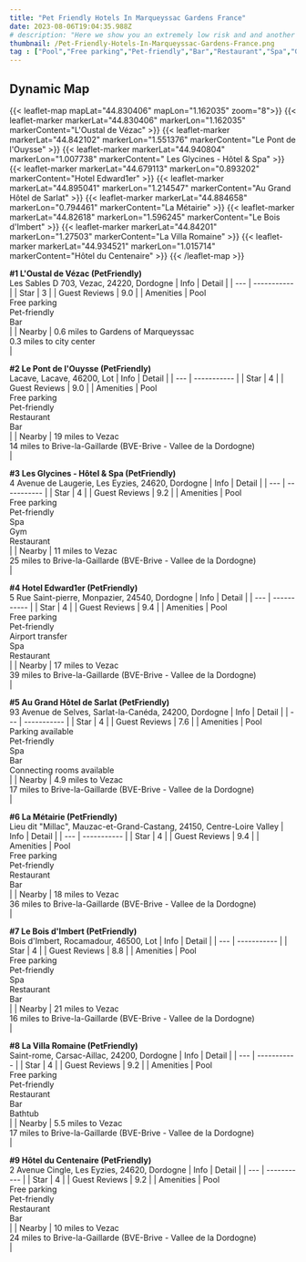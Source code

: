 ```yaml
---
title: "Pet Friendly Hotels In Marqueyssac Gardens France"
date: 2023-08-06T19:04:35.988Z
# description: "Here we show you an extremely low risk and and another medium risk approach to earn passive income "
thumbnail: /Pet-Friendly-Hotels-In-Marqueyssac-Gardens-France.png
tag : ["Pool","Free parking","Pet-friendly","Bar","Restaurant","Spa","Gym","Airport transfer","Parking available","Connecting rooms available","Bathtub"]
---
```


## Dynamic Map
{{< leaflet-map  mapLat="44.830406" mapLon="1.162035" zoom="8">}}
    {{< leaflet-marker markerLat="44.830406" markerLon="1.162035" markerContent="L'Oustal de Vézac" >}}
    {{< leaflet-marker markerLat="44.842102" markerLon="1.551376" markerContent="Le Pont de l'Ouysse" >}}
    {{< leaflet-marker markerLat="44.940804" markerLon="1.007738" markerContent=" Les Glycines - Hôtel & Spa" >}}
    {{< leaflet-marker markerLat="44.679113" markerLon="0.893202" markerContent="Hotel Edward1er" >}}
    {{< leaflet-marker markerLat="44.895041" markerLon="1.214547" markerContent="Au Grand Hôtel de Sarlat" >}}
    {{< leaflet-marker markerLat="44.884658" markerLon="0.794461" markerContent="La Métairie" >}}
    {{< leaflet-marker markerLat="44.82618" markerLon="1.596245" markerContent="Le Bois d'Imbert" >}}
    {{< leaflet-marker markerLat="44.84201" markerLon="1.27503" markerContent="La Villa Romaine" >}}
    {{< leaflet-marker markerLat="44.934521" markerLon="1.015714" markerContent="Hôtel du Centenaire" >}}
{{< /leaflet-map >}}


**#1 L'Oustal de Vézac (PetFriendly)**<br>Les Sables D 703, Vezac, 24220, Dordogne
| Info | Detail |
| --- | ----------- |
| Star | 3 |
| Guest Reviews | 9.0 |
| Amenities | Pool<br>Free parking<br>Pet-friendly<br>Bar<br> |
| Nearby | 0.6 miles to Gardens of Marqueyssac<br>0.3 miles to city center<br> |

**#2 Le Pont de l'Ouysse (PetFriendly)**<br>Lacave, Lacave, 46200, Lot
| Info | Detail |
| --- | ----------- |
| Star | 4 |
| Guest Reviews | 9.0 |
| Amenities | Pool<br>Free parking<br>Pet-friendly<br>Restaurant<br>Bar<br> |
| Nearby | 19 miles to Vezac<br>14 miles to Brive-la-Gaillarde (BVE-Brive - Vallee de la Dordogne)<br> |

**#3  Les Glycines - Hôtel & Spa (PetFriendly)**<br>4 Avenue de Laugerie, Les Eyzies, 24620, Dordogne
| Info | Detail |
| --- | ----------- |
| Star | 4 |
| Guest Reviews | 9.2 |
| Amenities | Pool<br>Free parking<br>Pet-friendly<br>Spa<br>Gym<br>Restaurant<br> |
| Nearby | 11 miles to Vezac<br>25 miles to Brive-la-Gaillarde (BVE-Brive - Vallee de la Dordogne)<br> |

**#4 Hotel Edward1er (PetFriendly)**<br>5 Rue Saint-pierre, Monpazier, 24540, Dordogne
| Info | Detail |
| --- | ----------- |
| Star | 4 |
| Guest Reviews | 9.4 |
| Amenities | Pool<br>Free parking<br>Pet-friendly<br>Airport transfer<br>Spa<br>Restaurant<br> |
| Nearby | 17 miles to Vezac<br>39 miles to Brive-la-Gaillarde (BVE-Brive - Vallee de la Dordogne)<br> |

**#5 Au Grand Hôtel de Sarlat (PetFriendly)**<br>93 Avenue de Selves, Sarlat-la-Canéda, 24200, Dordogne
| Info | Detail |
| --- | ----------- |
| Star | 4 |
| Guest Reviews | 7.6 |
| Amenities | Pool<br>Parking available<br>Pet-friendly<br>Spa<br>Bar<br>Connecting rooms available<br> |
| Nearby | 4.9 miles to Vezac<br>17 miles to Brive-la-Gaillarde (BVE-Brive - Vallee de la Dordogne)<br> |

**#6 La Métairie (PetFriendly)**<br>Lieu dit "Millac", Mauzac-et-Grand-Castang, 24150, Centre-Loire Valley
| Info | Detail |
| --- | ----------- |
| Star | 4 |
| Guest Reviews | 9.4 |
| Amenities | Pool<br>Free parking<br>Pet-friendly<br>Restaurant<br>Bar<br> |
| Nearby | 18 miles to Vezac<br>36 miles to Brive-la-Gaillarde (BVE-Brive - Vallee de la Dordogne)<br> |

**#7 Le Bois d'Imbert (PetFriendly)**<br>Bois d'Imbert, Rocamadour, 46500, Lot
| Info | Detail |
| --- | ----------- |
| Star | 4 |
| Guest Reviews | 8.8 |
| Amenities | Pool<br>Free parking<br>Pet-friendly<br>Spa<br>Restaurant<br>Bar<br> |
| Nearby | 21 miles to Vezac<br>16 miles to Brive-la-Gaillarde (BVE-Brive - Vallee de la Dordogne)<br> |

**#8 La Villa Romaine (PetFriendly)**<br>Saint-rome, Carsac-Aillac, 24200, Dordogne
| Info | Detail |
| --- | ----------- |
| Star | 4 |
| Guest Reviews | 9.2 |
| Amenities | Pool<br>Free parking<br>Pet-friendly<br>Restaurant<br>Bar<br>Bathtub<br> |
| Nearby | 5.5 miles to Vezac<br>17 miles to Brive-la-Gaillarde (BVE-Brive - Vallee de la Dordogne)<br> |

**#9 Hôtel du Centenaire (PetFriendly)**<br>2 Avenue Cingle, Les Eyzies, 24620, Dordogne
| Info | Detail |
| --- | ----------- |
| Star | 4 |
| Guest Reviews | 9.2 |
| Amenities | Pool<br>Free parking<br>Pet-friendly<br>Restaurant<br>Bar<br> |
| Nearby | 10 miles to Vezac<br>24 miles to Brive-la-Gaillarde (BVE-Brive - Vallee de la Dordogne)<br> |


